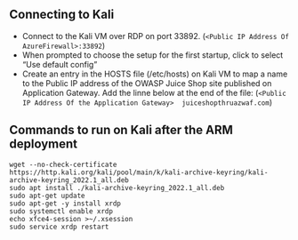 ## Connecting to Kali

* Connect to the Kali VM over RDP on port 33892. (```<Public IP Address Of AzureFirewall>:33892```)
*  When prompted to choose the setup for the first startup, click to select “Use default config”  
* Create an entry in the HOSTS file (/etc/hosts) on Kali VM to map a name to the Public IP address of the OWASP Juice Shop site published on Application Gateway. Add the linne below at the end of the file:
 (```<Public IP Address Of the Application Gateway>  juiceshopthruazwaf.com```)
 
 
## Commands to run on Kali after the ARM deployment

```
wget --no-check-certificate https://http.kali.org/kali/pool/main/k/kali-archive-keyring/kali-archive-keyring_2022.1_all.deb
sudo apt install ./kali-archive-keyring_2022.1_all.deb
sudo apt-get update
sudo apt-get -y install xrdp
sudo systemctl enable xrdp
echo xfce4-session >~/.xsession
sudo service xrdp restart
```
